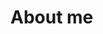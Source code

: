 # About me

<!--
**irsndotexe/irsndotexe** is a ✨ _special_ ✨ repository because its `README.md` (this file) appears on your GitHub profile.

# About Me

Greetings !

My name is Inácio Ribeiro, I was born in 1998 and I live in São Paulo - Brazil

I'm a rookie in programming, looking for a opportunity  to work in a company where I can develop, help and improve my skills. 

Nowadays I am graduating in Computer Science, the first programming language I have been in touch was Java that explains why it is the one I personally like the most.

I have started working since I was 11 years old, where I was paid to help produce educational material for schools, such as alphabets in many different styles, letters where children can form their names and so on. 

Years later I started working at a cyber café near my house, in this work I had to manage time in computers, print files, copy documents... 

Currently I work in a Multinational company as a Support Analyst, helping customers with product difficult, settings, bugs and purchase.
